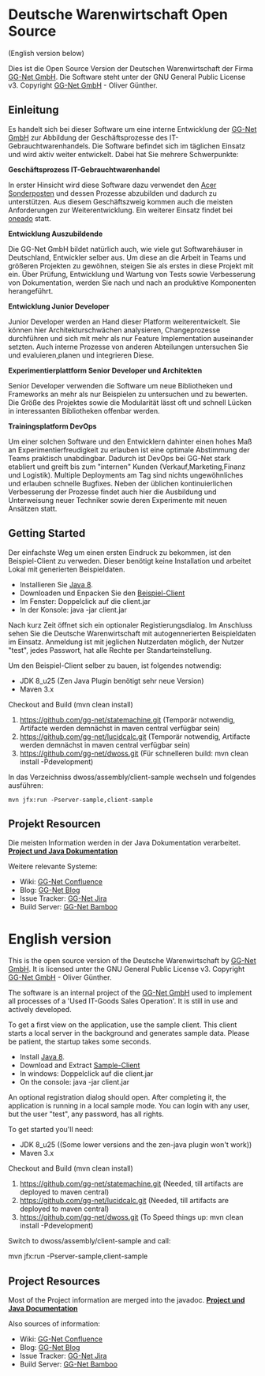 Deutsche Warenwirtschaft Open Source
====================================
(English version below)

Dies ist die Open Source Version der Deutschen Warenwirtschaft der Firma [GG-Net GmbH](http://gg-net.de).
Die Software steht unter der GNU General Public License v3. Copyright [GG-Net GmbH](http://gg-net.de) - Oliver Günther.

Einleitung
----------

Es handelt sich bei dieser Software um eine interne Entwicklung der [GG-Net GmbH](http://gg-net.de) zur Abbildung der
Geschäftsprozesse des IT-Gebrauchtwarenhandels. Die Software befindet sich im täglichen Einsatz und wird aktiv weiter entwickelt. Dabei hat Sie mehrere Schwerpunkte:

**Geschäftsprozess IT-Gebrauchtwarenhandel**

In erster Hinsicht wird diese Software dazu verwendet den [Acer Sonderposten](http://acersonderposten.de) und dessen Prozesse abzubilden und dadurch zu unterstützen. Aus diesem Geschäftszweig kommen auch die meisten Anforderungen zur Weiterentwicklung. Ein weiterer Einsatz findet bei [oneado](https://oneado.de) statt.

**Entwicklung Auszubildende**

Die GG-Net GmbH bildet natürlich auch, wie viele gut Softwarehäuser in Deutschland, Entwickler selber aus. Um diese an die Arbeit in Teams und größeren Projekten zu gewöhnen, steigen Sie als erstes in diese Projekt mit ein. Über Prüfung, Entwicklung und Wartung von Tests sowie Verbesserung von Dokumentation, werden Sie nach und nach an produktive Komponenten herangeführt.

**Entwicklung Junior Developer**

Junior Developer werden an Hand dieser Platform weiterentwickelt. Sie können hier Architekturschwächen analysieren, Changeprozesse durchführen und sich mit mehr als nur Feature Implementation auseinander setzten. Auch interne Prozesse von anderen Abteilungen untersuchen Sie und evaluieren,planen und integrieren Diese.

**Experimentierplattform Senior Developer und Architekten**

Senior Developer verwenden die Software um neue Bibliotheken und Frameworks an mehr als nur Beispielen zu untersuchen und zu bewerten. Die Größe des Projektes sowie die Modularität lässt oft und schnell Lücken in interessanten Bibliotheken offenbar werden.

**Trainingsplatform DevOps**

Um einer solchen Software und den Entwicklern dahinter einen hohes Maß an Experimentierfreudigkeit zu erlauben ist eine optimale Abstimmung der Teams praktisch unabdingbar. Dadurch ist DevOps bei GG-Net stark etabliert und greift bis zum "internen" Kunden (Verkauf,Marketing,Finanz und Logistik). Multiple Deployments am Tag sind nichts ungewöhnliches und erlauben schnelle Bugfixes. Neben der üblichen kontinuierlichen Verbesserung der Prozesse findet auch hier die Ausbildung und Unterweisung neuer Techniker sowie deren Experimente mit neuen Ansätzen statt.

Getting Started
---------------

Der einfachste Weg um einen ersten Eindruck zu bekommen, ist den Beispiel-Client zu verweden. Dieser benötigt keine Installation und arbeitet Lokal mit generierten Beispieldaten.

- Installieren Sie [Java 8](http://java.com).
- Downloaden und Enpacken Sie den [Beispiel-Client](http://devcon.ahrensburg.gg-net.de/bamboo/browse/DWOSS-MASTER/latest/artifact/shared/DW-OSS-Zip/dwoss-client-sample-1.0-SNAPSHOT-bin.zip)
- Im Fenster: Doppelclick auf die client.jar
- In der Konsole: java -jar client.jar

Nach kurz Zeit öffnet sich ein optionaler Registierungsdialog. Im Anschluss sehen Sie die Deutsche Warenwirtschaft mit
autogennerierten Beispieldaten im Einsatz. Anmeldung ist mit jeglichen Nutzerdaten möglich, der Nutzer "test", jedes Passwort, hat alle Rechte per Standarteinstellung.

Um den Beispiel-Client selber zu bauen, ist folgendes notwendig:
 
- JDK 8_u25 (Zen Java Plugin benötigt sehr neue Version)
- Maven 3.x

Checkout and Build (mvn clean install)

 1. https://github.com/gg-net/statemachine.git (Temporär notwendig, Artifacte werden demnächst in maven central verfügbar sein)
 2. https://github.com/gg-net/lucidcalc.git (Temporär notwendig, Artifacte werden demnächst in maven central verfügbar sein)
 3. https://github.com/gg-net/dwoss.git (Für schnelleren build: mvn clean install -Pdevelopment)

In das Verzeichniss dwoss/assembly/client-sample wechseln und folgendes ausführen:
```
mvn jfx:run -Pserver-sample,client-sample
```
Projekt Resourcen
-----------------

Die meisten Information werden in der Java Dokumentation verarbeitet.
**[Project und Java Dokumentation](http://deutschewarenwirtschaft.de/site/apidocs/index.html)**

Weitere relevante Systeme:

- Wiki: [GG-Net Confluence](http://overload.ahrensburg.gg-net.de/confluence/display/DWOSS) 
- Blog: [GG-Net Blog](http://overload.ahrensburg.gg-net.de/confluence/display/DWOSS/Deutsche+Warenwirtschaft+Blog)
- Issue Tracker: [GG-Net Jira](http://overload.ahrensburg.gg-net.de/jira)
- Build Server: [GG-Net Bamboo](http://devcon.ahrensburg.gg-net.de/bamboo)

English version
===============

This is the open source version of the Deutsche Warenwirtschaft by [GG-Net GmbH](http://gg-net.de).
It is licensed unter the GNU General Public License v3. Copyright [GG-Net GmbH](http://gg-net.de) - Oliver Günther.

The software is an internal project of the [GG-Net GmbH](http://gg-net.de) used to implement all processes of a 'Used IT-Goods Sales Operation'. It is still in use and actively developed.

To get a first view on the application, use the sample client. This client starts a local server in the background and generates sample data. Please be patient, the startup takes some seconds.

- Install [Java 8](http://java.com).
- Download and Extract [Sample-Client](http://devcon.ahrensburg.gg-net.de/bamboo/browse/DWOSS-MASTER/latest/artifact/shared/DW-OSS-Zip/dwoss-client-sample-1.0-SNAPSHOT-bin.zip)
- In windows: Doppelclick auf die client.jar
- On the console: java -jar client.jar

An optional registration dialog should open. After completing it, the application is running in a local sample mode.
You can login with any user, but the user "test", any password, has all rights.

To get started you'll need:

- JDK 8_u25 ((Some lower versions and the zen-java plugin won't work))
- Maven 3.x

Checkout and Build (mvn clean install)

 1. https://github.com/gg-net/statemachine.git (Needed, till artifacts are deployed to maven central)
 2. https://github.com/gg-net/lucidcalc.git (Needed, till artifacts are deployed to maven central)
 3. https://github.com/gg-net/dwoss.git (To Speed things up: mvn clean install -Pdevelopment)

Switch to dwoss/assembly/client-sample and call:

mvn jfx:run -Pserver-sample,client-sample



Project Resources
-----------------

Most of the Project information are merged into the javadoc.
**[Project und Java Documentation](http://deutschewarenwirtschaft.de/site/apidocs/index.html)**

Also sources of information:

- Wiki: [GG-Net Confluence](http://overload.ahrensburg.gg-net.de/confluence/display/DWOSS) 
- Blog: [GG-Net Blog](http://overload.ahrensburg.gg-net.de/confluence/display/DWOSS/Deutsche+Warenwirtschaft+Blog)
- Issue Tracker: [GG-Net Jira](http://overload.ahrensburg.gg-net.de/jira)
- Build Server: [GG-Net Bamboo](http://devcon.ahrensburg.gg-net.de/bamboo)

